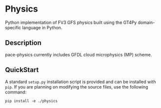 # Physics
Python implementation of FV3 GFS physics built using the GT4Py domain-specific language in Python.

## Description
pace-physics currently includes GFDL cloud microphysics (MP) scheme.

## QuickStart

A standard `setup.py` installation script is provided and can be installed with `pip`.
If you are planning on modifying the source files, use the following command:
```
pip install -e ./physics
```
